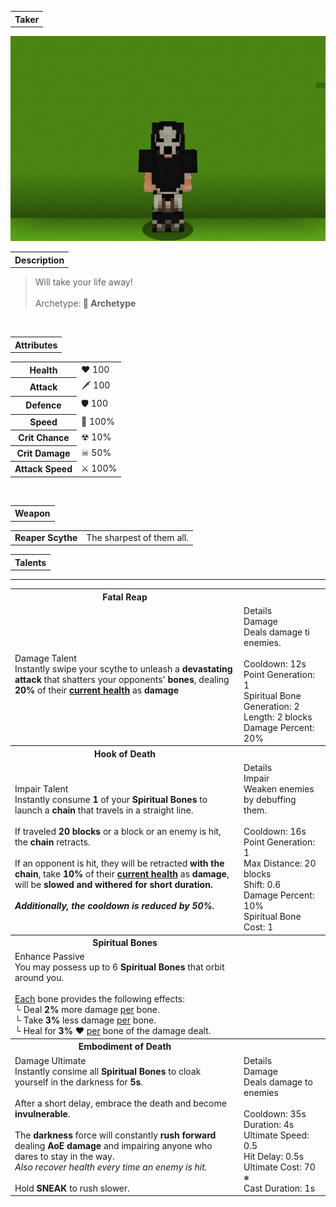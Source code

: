 <table>
    <tr>
        <th>Taker</th>
    </tr>
</table>

![Taker Selfie](Taker.png)

<table>
    <tr>
        <th>Description</th>
    </tr>
</table>

>Will take your life away!
<br><br>Archetype:<b> 💢 Archetype</b>


<br>
<table>
    <tr>
        <th>Attributes</th>
    </tr>
</table>
<table>
  <tr>
    <th>Health</th>
    <td>♥ 100</td>
  </tr>
    <th>Attack</th>
    <td>🗡 100</td>
  <tr>
    <th>Defence</th>
    <td>🛡 100</td>
  </tr>
  <tr>
    <th>Speed</th>
    <td>🌊 100%</td>
  </tr>
  <tr>
    <th>Crit Chance</th>
    <td>☢ 10%</td>
  </tr>
  <tr>
    <th>Crit Damage</th>
    <td>☠ 50%</td>
  </tr>
  <tr>
    <th>Attack Speed</th>
    <td>⚔ 100%</td>
  </tr>
</table>
<br>

<table>
    <tr>
        <th>Weapon</th>
    </tr>
</table>
<table>
    <tr>
        <td><b>Reaper Scythe</b></td>
        <td>The sharpest of them all.</td>
    </tr>
</table>

<table>
    <tr>
        <th>Talents</th>
    </tr>
</table>

---
<table>
  <tr>
    <th>Fatal Reap</th>
    <th></th>
  </tr>
  <tr>
    <td>
      Damage Talent
      <br>Instantly swipe your scythe to unleash a <b>devastating attack</b> that shatters your opponents' <b>bones</b>, dealing <b>20%</b> of their <u><b>current health</b></u> as <b>damage</b>
    </td>
    <td>
      Details
      <br>Damage
      <br>Deals damage ti enemies.
      <br><br>Cooldown: 12s
      <br>Point Generation: 1
      <br>Spiritual Bone Generation: 2
      <br>Length: 2 blocks
      <br>Damage Percent: 20%
    </td>
  </tr>

  <tr>
    <th>Hook of Death</th>
    <th></th>
  </tr>
  <tr>
    <td>
      Impair Talent
      <br>Instantly consume <b>1</b> of your <b>Spiritual Bones</b> to launch a <b>chain</b> that travels in a straight line. 
      <br><br>If traveled <b>20 blocks</b> or a block or an enemy is hit, the <b>chain</b> retracts.
      <br><br>If an opponent is hit, they will be retracted <b>with the chain</b>, take <b>10%</b> of their <u><b>current health</b></u> as <b>damage</b>, will be <b>slowed<b> and <b>withered</b> for short duration.
      <br><br><i>Additionally, the cooldown is reduced by 50%.</i>
    </td>
    <td>
      Details
      <br>Impair
      <br>Weaken enemies by debuffing them.
      <br><br>Cooldown: 16s
      <br>Point Generation: 1
      <br>Max Distance: 20 blocks
      <br>Shift: 0.6
      <br>Damage Percent: 10%
      <br>Spiritual Bone Cost: 1
    </td>
  </tr>

  <tr>
    <th>Spiritual Bones</th>
    <th></th>
  </tr>
  <tr>
    <td>
      Enhance Passive
      <br>You may possess up to 6 <b>Spiritual Bones</b> that orbit around you.
      <br><br><u>Each</u> bone provides the following effects:
      <br>└ Deal <b>2%</b> more damage <u>per</u> bone.
      <br>└ Take <b>3%</b> less damage <u>per</u> bone.
      <br>└ Heal for <b>3%</b> ❤ <u>per</u> bone of the damage dealt.
    </td>
    <td></td>
  </tr>

  <tr>
    <th>Embodiment of Death</th>
    <th></th>
  </tr>
  <tr>
    <td>
      Damage Ultimate
      <br>Instantly consime all <b>Spiritual Bones</b> to cloak yourself in the darkness for <b>5s</b>.
      <br><br>After a short delay, embrace the death and become <b>invulnerable</b>.
      <br><br>The <b>darkness</b> force will constantly <b>rush forward</b> dealing <b>AoE damage</b> and impairing anyone who dares to stay in the way.
      <br><i>Also recover health every time an enemy is hit.</i>
      <br><br>Hold <b>SNEAK</b> to rush slower.
    </td>
    <td>
      Details
      <br>Damage
      <br>Deals damage to enemies
      <br><br>Cooldown: 35s
      <br>Duration: 4s
      <br>Ultimate Speed: 0.5
      <br>Hit Delay: 0.5s
      <br>Ultimate Cost: 70 ※
      <br>Cast Duration: 1s
    </td>
  </tr>
</table>